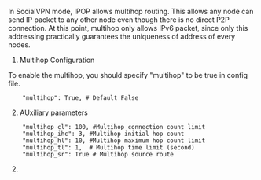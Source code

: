 In SocialVPN mode, IPOP allows multihop routing. This allows any node can send IP packet to any other node even though there is no direct P2P connection. At this point, multihop only allows IPv6 packet, since only this addressing practically guarantees the uniqueness of address of every nodes. 

1. Multihop Configuration

To enable the multihop, you should specify "multihop" to be true in config file. 

```
    "multihop": True, # Default False
```

2. AUxiliary parameters
```
    "multihop_cl": 100, #Multihop connection count limit
    "multihop_ihc": 3, #Multihop initial hop count
    "multihop_hl": 10, #Multihop maximum hop count limit
    "multihop_tl": 1,  # Multihop time limit (second)
    "multihop_sr": True # Multihop source route
```
2.